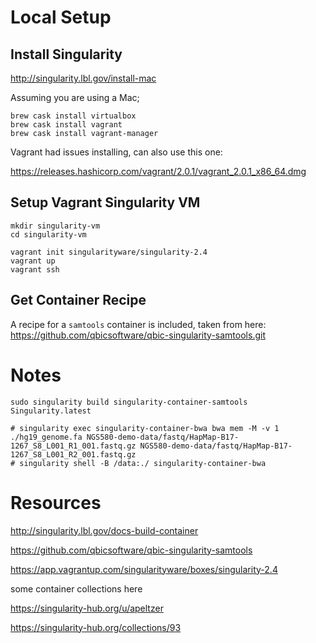# Local Setup

## Install Singularity

http://singularity.lbl.gov/install-mac

Assuming you are using a Mac;

```
brew cask install virtualbox
brew cask install vagrant
brew cask install vagrant-manager
```

Vagrant had issues installing, can also use this one:

https://releases.hashicorp.com/vagrant/2.0.1/vagrant_2.0.1_x86_64.dmg

## Setup Vagrant Singularity VM

```
mkdir singularity-vm
cd singularity-vm

vagrant init singularityware/singularity-2.4
vagrant up
vagrant ssh
```

## Get Container Recipe

A recipe for a `samtools` container is included, taken from here: https://github.com/qbicsoftware/qbic-singularity-samtools.git



# Notes

```
sudo singularity build singularity-container-samtools Singularity.latest

# singularity exec singularity-container-bwa bwa mem -M -v 1 ./hg19_genome.fa NGS580-demo-data/fastq/HapMap-B17-1267_S8_L001_R1_001.fastq.gz NGS580-demo-data/fastq/HapMap-B17-1267_S8_L001_R2_001.fastq.gz
# singularity shell -B /data:./ singularity-container-bwa
```

# Resources

http://singularity.lbl.gov/docs-build-container

https://github.com/qbicsoftware/qbic-singularity-samtools

https://app.vagrantup.com/singularityware/boxes/singularity-2.4

some container collections here

https://singularity-hub.org/u/apeltzer

https://singularity-hub.org/collections/93
